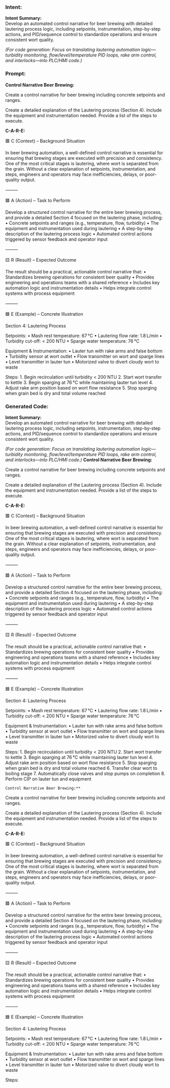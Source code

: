### Intent:
**Intent Summary:**  
Develop an automated control narrative for beer brewing with detailed lautering process logic, including setpoints, instrumentation, step-by-step actions, and PID/sequence control to standardize operations and ensure consistent wort quality.  

*(For code generation: Focus on translating lautering automation logic—turbidity monitoring, flow/level/temperature PID loops, rake arm control, and interlocks—into PLC/HMI code.)*

### Prompt:
**Control Narrative Beer Brewing:**

Create a control narrative for beer brewing including concrete setpoints and ranges.

Create a detailed explanation of the Lautering process (Section 4). Include the equipment and instrumentation needed. Provide a list of the steps to execute.

**C-A-R-E:**

🟥 C (Context) – Background Situation

In beer brewing automation, a well-defined control narrative is essential for ensuring that brewing stages are executed with precision and consistency. One of the most critical stages is lautering, where wort is separated from the grain. Without a clear explanation of setpoints, instrumentation, and steps, engineers and operators may face inefficiencies, delays, or poor-quality output.

⸻

🟩 A (Action) – Task to Perform

Develop a structured control narrative for the entire beer brewing process, and provide a detailed Section 4 focused on the lautering phase, including:
	•	Concrete setpoints and ranges (e.g., temperature, flow, turbidity)
	•	The equipment and instrumentation used during lautering
	•	A step-by-step description of the lautering process logic
	•	Automated control actions triggered by sensor feedback and operator input

⸻

🟨 R (Result) – Expected Outcome

The result should be a practical, actionable control narrative that:
	•	Standardizes brewing operations for consistent beer quality
	•	Provides engineering and operations teams with a shared reference
	•	Includes key automation logic and instrumentation details
	•	Helps integrate control systems with process equipment

⸻

🟦 E (Example) – Concrete Illustration

Section 4: Lautering Process

Setpoints:
	•	Mash rest temperature: 67 °C
	•	Lautering flow rate: 1.8 L/min
	•	Turbidity cut-off: < 200 NTU
	•	Sparge water temperature: 76 °C

Equipment & Instrumentation:
	•	Lauter tun with rake arms and false bottom
	•	Turbidity sensor at wort outlet
	•	Flow transmitter on wort and sparge lines
	•	Level transmitter in lauter tun
	•	Motorized valve to divert cloudy wort to waste

Steps:
	1.	Begin recirculation until turbidity < 200 NTU
	2.	Start wort transfer to kettle
	3.	Begin sparging at 76 °C while maintaining lauter tun level
	4.	Adjust rake arm position based on wort flow resistance
	5.	Stop sparging when grain bed is dry and total volume reached

### Generated Code:
**Intent Summary:**  
Develop an automated control narrative for beer brewing with detailed lautering process logic, including setpoints, instrumentation, step-by-step actions, and PID/sequence control to standardize operations and ensure consistent wort quality.  

*(For code generation: Focus on translating lautering automation logic—turbidity monitoring, flow/level/temperature PID loops, rake arm control, and interlocks—into PLC/HMI code.)*
**Control Narrative Beer Brewing:**

Create a control narrative for beer brewing including concrete setpoints and ranges.

Create a detailed explanation of the Lautering process (Section 4). Include the equipment and instrumentation needed. Provide a list of the steps to execute.

**C-A-R-E:**

🟥 C (Context) – Background Situation

In beer brewing automation, a well-defined control narrative is essential for ensuring that brewing stages are executed with precision and consistency. One of the most critical stages is lautering, where wort is separated from the grain. Without a clear explanation of setpoints, instrumentation, and steps, engineers and operators may face inefficiencies, delays, or poor-quality output.

⸻

🟩 A (Action) – Task to Perform

Develop a structured control narrative for the entire beer brewing process, and provide a detailed Section 4 focused on the lautering phase, including:
	•	Concrete setpoints and ranges (e.g., temperature, flow, turbidity)
	•	The equipment and instrumentation used during lautering
	•	A step-by-step description of the lautering process logic
	•	Automated control actions triggered by sensor feedback and operator input

⸻

🟨 R (Result) – Expected Outcome

The result should be a practical, actionable control narrative that:
	•	Standardizes brewing operations for consistent beer quality
	•	Provides engineering and operations teams with a shared reference
	•	Includes key automation logic and instrumentation details
	•	Helps integrate control systems with process equipment

⸻

🟦 E (Example) – Concrete Illustration

Section 4: Lautering Process

Setpoints:
	•	Mash rest temperature: 67 °C
	•	Lautering flow rate: 1.8 L/min
	•	Turbidity cut-off: < 200 NTU
	•	Sparge water temperature: 76 °C

Equipment & Instrumentation:
	•	Lauter tun with rake arms and false bottom
	•	Turbidity sensor at wort outlet
	•	Flow transmitter on wort and sparge lines
	•	Level transmitter in lauter tun
	•	Motorized valve to divert cloudy wort to waste

Steps:
	1.	Begin recirculation until turbidity < 200 NTU
	2.	Start wort transfer to kettle
	3.	Begin sparging at 76 °C while maintaining lauter tun level
	4.	Adjust rake arm position based on wort flow resistance
	5.	Stop sparging when grain bed is dry and total volume reached
	6.	Transfer clear wort to boiling stage
	7.	Automatically close valves and stop pumps on completion
	8.	Perform CIP on lauter tun and equipment

	Control Narrative Beer Brewing:**

Create a control narrative for beer brewing including concrete setpoints and ranges.

Create a detailed explanation of the Lautering process (Section 4). Include the equipment and instrumentation needed. Provide a list of the steps to execute.

**C-A-R-E:**

🟥 C (Context) – Background Situation

In beer brewing automation, a well-defined control narrative is essential for ensuring that brewing stages are executed with precision and consistency. One of the most critical stages is lautering, where wort is separated from the grain. Without a clear explanation of setpoints, instrumentation, and steps, engineers and operators may face inefficiencies, delays, or poor-quality output.

⸻

🟩 A (Action) – Task to Perform

Develop a structured control narrative for the entire beer brewing process, and provide a detailed Section 4 focused on the lautering phase, including:
	•	Concrete setpoints and ranges (e.g., temperature, flow, turbidity)
	•	The equipment and instrumentation used during lautering
	•	A step-by-step description of the lautering process logic
	•	Automated control actions triggered by sensor feedback and operator input

⸻

🟨 R (Result) – Expected Outcome

The result should be a practical, actionable control narrative that:
	•	Standardizes brewing operations for consistent beer quality
	•	Provides engineering and operations teams with a shared reference
	•	Includes key automation logic and instrumentation details
	•	Helps integrate control systems with process equipment

⸻

🟦 E (Example) – Concrete Illustration

Section 4: Lautering Process

Setpoints:
	•	Mash rest temperature: 67 °C
	•	Lautering flow rate: 1.8 L/min
	•	Turbidity cut-off: < 200 NTU
	•	Sparge water temperature: 76 °C

Equipment & Instrumentation:
	•	Lauter tun with rake arms and false bottom
	•	Turbidity sensor at wort outlet
	•	Flow transmitter on wort and sparge lines
	•	Level transmitter in lauter tun
	•	Motorized valve to divert cloudy wort to waste

Steps:
